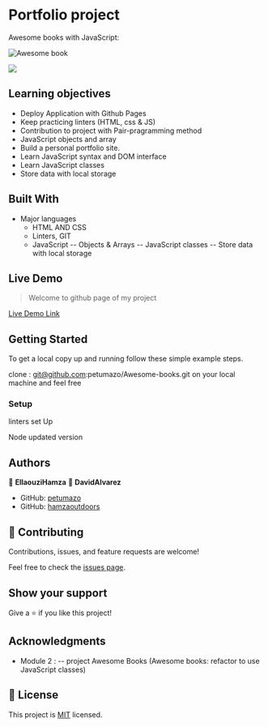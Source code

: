# Portfolio project

Awesome books with JavaScript: 

![Awesome book](<img width="348" alt="readmeImage" src="https://user-images.githubusercontent.com/80895497/128790322-e9a59915-4677-479d-89f0-3224ebda0bbd.png">)


![](https://img.shields.io/badge/Microverse-blueviolet)


## Learning objectives
- Deploy Application with Github Pages
- Keep practicing linters (HTML, css & JS)
- Contribution to project with Pair-pragramming method
- JavaScript objects and array
- Build a personal portfolio site.
- Learn JavaScript syntax and DOM interface
- Learn JavaScript classes
- Store data with local storage


## Built With

- Major languages
  - HTML AND CSS
  - Linters, GIT
  - JavaScript
   -- Objects & Arrays
   -- JavaScript classes
   -- Store data with local storage

## Live Demo 

> Welcome to github page of my project

[Live Demo Link](https://petumazo.github.io/Awesome-books/)

## Getting Started

To get a local copy up and running follow these simple example steps.

clone : git@github.com:petumazo/Awesome-books.git on your local machine and feel free

### Setup

linters set Up

Node updated version

## Authors

👤 **EllaouziHamza**
👤 **DavidAlvarez**

- GitHub: [petumazo](https://github.com/petumazo)
- GitHub: [hamzaoutdoors](https://github.com/Hamzaoutdoors)


## 🤝 Contributing

Contributions, issues, and feature requests are welcome!

Feel free to check the [issues page](https://github.com/petumazo/Awesome-books/issues).

## Show your support

Give a ⭐️ if you like this project!

## Acknowledgments

- Module 2 : 
 -- project Awesome Books (Awesome books: refactor to use JavaScript classes)



## 📝 License

This project is [MIT](https://github.com/git/git-scm.com/blob/main/MIT-LICENSE.txt) licensed.



